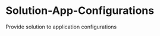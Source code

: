 Solution-App-Configurations
===========================

Provide solution to application configurations 

